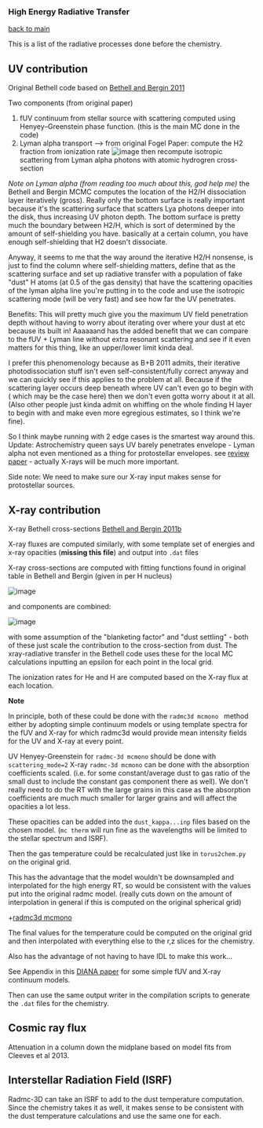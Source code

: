 ### High Energy Radiative Transfer
[back to main](../README.md)

This is a list of the radiative processes done before the chemistry. 

## UV contribution

Original Bethell code based on [Bethell and Bergin 2011](https://iopscience.iop.org/article/10.1088/0004-637X/739/2/78/meta#apj400374s3)

Two components (from original paper)

1. fUV continuum from stellar source with scattering computed using Henyey–Greenstein phase function. (this is the main MC done in the code)
2. Lyman alpha transport --> from original Fogel Paper: compute the H2 fraction from ionization rate
![image](https://user-images.githubusercontent.com/20684970/151234729-5cc5d3a3-f13e-4b4c-9c8e-43207e4f8bab.png)
then recompute isotropic scattering from Lyman alpha photons with atomic hydrogren cross-section

*Note on Lyman alpha (from reading too much about this, god help me)*
the Bethell and Bergin MCMC computes the location of the H2/H dissociation layer iteratively (gross). Really only the bottom surface is really important because it's the scattering surface that scatters Lya photons deeper into the disk, thus increasing UV photon depth. The bottom surface is pretty much the boundary between H2/H, which is sort of determined by the amount of self-shielding you have. basically at a certain column, you have enough self-shielding that H2 doesn't dissociate. 

Anyway, it seems to me that the way around the iterative H2/H nonsense, is just to find the column where self-shielding matters, define that as the scattering surface and set up radiative transfer with a population of fake "dust" H atoms (at 0.5 of the gas density) that have the scattering opacities of the lyman alpha line you're putting in to the code and use the isotropic scattering mode (will be very fast) and see how far the UV penetrates.

Benefits: This will pretty much give you the maximum UV field penetration depth without having to worry about iterating over where your dust at etc because its built in! Aaaaaand has the added benefit that we can compare to the fUV + Lyman line without extra resonant scattering and see if it even matters for this thing, like an upper/lower limit kinda deal. 

I prefer this phenomenology because as B+B 2011 admits, their iterative photodissociation stuff isn't even self-consistent/fully correct anyway and we can quickly see if this applies to the problem at all. Because if the scattering layer occurs deep beneath where UV can't even go to begin with ( which may be the case here) then we don't even gotta worry about it at all. (Also other people just kinda admit on whiffing on the whole finding H layer to begin with and make even more egregious estimates, so I think we're fine). 

So I think maybe running with 2 edge cases is the smartest way around this. 
Update: Astrochemistry queen says UV barely penetrates envelope - Lyman alpha not even mentioned as a thing for protostellar envelopes. see [review paper](https://www.pnas.org/content/pnas/103/33/12249.full.pdf) - actually X-rays will be much more important.

Side note: We need to make sure our X-ray input makes sense for protostellar sources.


## X-ray contribution

X-ray Bethell cross-sections [Bethell and Bergin 2011b](https://iopscience.iop.org/article/10.1088/0004-637X/740/1/7/meta)

X-ray fluxes are computed similarly, with some template set of energies and x-ray opacities (**missing this file**) and output into ```.dat``` files

X-ray cross-sections are computed with fitting functions found in original table in Bethell and Bergin (given in per H nucleus)

![image](https://user-images.githubusercontent.com/20684970/150820632-184e346a-96db-498f-9415-0bfd225391d4.png)

and components are combined:

![image](https://user-images.githubusercontent.com/20684970/150821591-ef28bf2c-47d5-4a73-9a38-13167814d1f5.png)

with some assumption of the "blanketing factor" and "dust settling" - both of these just scale the contribution to the cross-section from dust.
The xray-radiative transfer in the Bethell code uses these for the local MC calculations inputting an epsilon for each point in the local grid.

The ionization rates for He and H are computed based on the X-ray flux at each location. 


**Note**

In principle, both of these could be done with the ```radmc3d mcmono ``` method either by adopting simple continuum models or using template spectra for the fUV and X-ray for which radmc3d would provide mean intensity fields for the UV and X-ray at every point.

UV Henyey-Greenstein for ```radmc-3d mcmono``` should be done with ```scattering_mode=2```
X-ray ```radmc-3d mcmono``` can be done with the absorption coefficients scaled. (i.e. for some constant/average dust to gas ratio of the small dust to include the constant gas component there as well). We don't really need to do the RT with the large grains in this case as the absorption coefficients are much much smaller for larger grains and will affect the opacities a lot less. 

These opacities can be added into the ```dust_kappa...inp``` files based on the chosen model. (```mc therm``` will run fine as the wavelengths will be limited to the stellar spectrum and ISRF). 

Then the gas temperature could be recalculated just like in ```torus2chem.py``` on the original grid. 

This has the advantage that the model wouldn't be downsampled and interpolated for the high energy RT, so would be consistent with the values put into the original radmc model. (really cuts down on the amount of interpolation in general if this is computed on the original spherical grid)

+[radmc3d mcmono](https://www.ita.uni-heidelberg.de/~dullemond/software/radmc-3d/manual_radmc3d/dustradtrans.html#sec-dust-monochromatic-monte-carlo)

The final values for the temperature could be computed on the original grid and then interpolated with everything else to the r,z slices for the chemistry.

Also has the advantage of not having to have IDL to make this work...

See Appendix in this [DIANA paper](https://www.aanda.org/articles/aa/pdf/2016/02/aa26538-15.pdf) for some simple fUV and X-ray continuum models.

Then can use the same output writer in the compilation scripts to generate the ```.dat``` files for the chemistry.

## Cosmic ray flux 
Attenuation in a column down the midplane based on model fits from Cleeves et al 2013.

## Interstellar Radiation Field (ISRF)
Radmc-3D can take an ISRF to add to the dust temperature computation. Since the chemistry takes it as well, it makes sense to be consistent with the dust temperature calculations and use the same one for each. 



